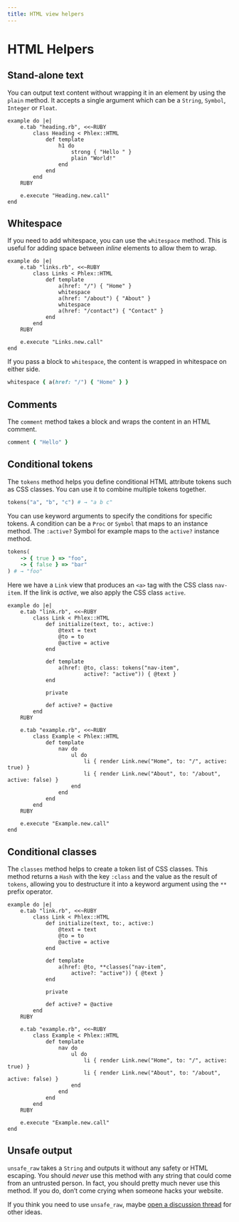 ```yaml
---
title: HTML view helpers
---
```


# HTML Helpers

## Stand-alone text

You can output text content without wrapping it in an element by using the `plain` method. It accepts a single argument which can be a `String`, `Symbol`, `Integer` or `Float`.

```phlex
example do |e|
	e.tab "heading.rb", <<~RUBY
		class Heading < Phlex::HTML
			def template
				h1 do
					strong { "Hello " }
					plain "World!"
				end
			end
		end
	RUBY

	e.execute "Heading.new.call"
end
```

## Whitespace

If you need to add whitespace, you can use the `whitespace` method. This is useful for adding space between _inline_ elements to allow them to wrap.

```phlex
example do |e|
	e.tab "links.rb", <<~RUBY
		class Links < Phlex::HTML
			def template
				a(href: "/") { "Home" }
				whitespace
				a(href: "/about") { "About" }
				whitespace
				a(href: "/contact") { "Contact" }
			end
		end
	RUBY

	e.execute "Links.new.call"
end
```

If you pass a block to `whitespace`, the content is wrapped in whitespace on either side.

```ruby
whitespace { a(href: "/") { "Home" } }
```

## Comments
The `comment` method takes a block and wraps the content in an HTML comment.

```ruby
comment { "Hello" }
```

## Conditional tokens

The `tokens` method helps you define conditional HTML attribute tokens such as CSS classes. You can use it to combine multiple tokens together.

```ruby
tokens("a", "b", "c") # → "a b c"
```

You can use keyword arguments to specify the conditions for specific tokens. A condition can be a `Proc` or `Symbol` that maps to an instance method. The `:active?` Symbol for example maps to the `active?` instance method.

```ruby
tokens(
	-> { true } => "foo",
	-> { false } => "bar"
) # → "foo"
```

Here we have a `Link` view that produces an `<a>` tag with the CSS class `nav-item`. If the link is _active_, we also apply the CSS class `active`.

```phlex
example do |e|
	e.tab "link.rb", <<~RUBY
		class Link < Phlex::HTML
			def initialize(text, to:, active:)
				@text = text
				@to = to
				@active = active
			end

			def template
				a(href: @to, class: tokens("nav-item",
						active?: "active")) { @text }
			end

			private

			def active? = @active
		end
	RUBY

	e.tab "example.rb", <<~RUBY
		class Example < Phlex::HTML
			def template
				nav do
					ul do
						li { render Link.new("Home", to: "/", active: true) }
						li { render Link.new("About", to: "/about", active: false) }
					end
				end
			end
		end
	RUBY

	e.execute "Example.new.call"
end
```

## Conditional classes
The `classes` method helps to create a token list of CSS classes. This method returns a `Hash` with the key `:class` and the value as the result of `tokens`, allowing you to destructure it into a keyword argument using the `**` prefix operator.

```phlex
example do |e|
	e.tab "link.rb", <<~RUBY
		class Link < Phlex::HTML
			def initialize(text, to:, active:)
				@text = text
				@to = to
				@active = active
			end

			def template
				a(href: @to, **classes("nav-item",
					active?: "active")) { @text }
			end

			private

			def active? = @active
		end
	RUBY

	e.tab "example.rb", <<~RUBY
		class Example < Phlex::HTML
			def template
				nav do
					ul do
						li { render Link.new("Home", to: "/", active: true) }
						li { render Link.new("About", to: "/about", active: false) }
					end
				end
			end
		end
	RUBY

	e.execute "Example.new.call"
end
```

## Unsafe output

`unsafe_raw` takes a `String` and outputs it without any safety or HTML escaping. You should *never* use this method with any string that could come from an untrusted person. In fact, you should pretty much never use this method. If you do, don’t come crying when someone hacks your website.

If you think you need to use `unsafe_raw`, maybe [open a discussion thread](https://github.com/joeldrapper/phlex/discussions/new) for other ideas.
